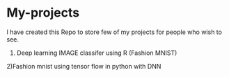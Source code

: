# My-projects
I have created this Repo to store few of my projects for people who wish to see.

1) Deep learning IMAGE classifer using R (Fashion MNIST)

2)Fashion mnist using tensor flow in python with DNN

